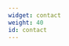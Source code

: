 ```yaml
---
widget: contact
weight: 40
id: contact
---
```


[//]: # (Any text added here, will be added above the contact form and below the heading)
